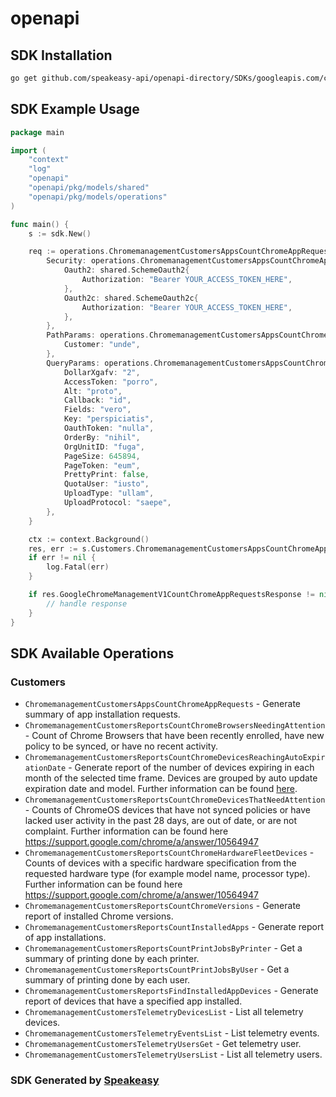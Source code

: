 # openapi

<!-- Start SDK Installation -->
## SDK Installation

```bash
go get github.com/speakeasy-api/openapi-directory/SDKs/googleapis.com/chromemanagement/v1/go
```
<!-- End SDK Installation -->

## SDK Example Usage
<!-- Start SDK Example Usage -->
```go
package main

import (
    "context"
    "log"
    "openapi"
    "openapi/pkg/models/shared"
    "openapi/pkg/models/operations"
)

func main() {
    s := sdk.New()

    req := operations.ChromemanagementCustomersAppsCountChromeAppRequestsRequest{
        Security: operations.ChromemanagementCustomersAppsCountChromeAppRequestsSecurity{
            Oauth2: shared.SchemeOauth2{
                Authorization: "Bearer YOUR_ACCESS_TOKEN_HERE",
            },
            Oauth2c: shared.SchemeOauth2c{
                Authorization: "Bearer YOUR_ACCESS_TOKEN_HERE",
            },
        },
        PathParams: operations.ChromemanagementCustomersAppsCountChromeAppRequestsPathParams{
            Customer: "unde",
        },
        QueryParams: operations.ChromemanagementCustomersAppsCountChromeAppRequestsQueryParams{
            DollarXgafv: "2",
            AccessToken: "porro",
            Alt: "proto",
            Callback: "id",
            Fields: "vero",
            Key: "perspiciatis",
            OauthToken: "nulla",
            OrderBy: "nihil",
            OrgUnitID: "fuga",
            PageSize: 645894,
            PageToken: "eum",
            PrettyPrint: false,
            QuotaUser: "iusto",
            UploadType: "ullam",
            UploadProtocol: "saepe",
        },
    }

    ctx := context.Background()
    res, err := s.Customers.ChromemanagementCustomersAppsCountChromeAppRequests(ctx, req)
    if err != nil {
        log.Fatal(err)
    }

    if res.GoogleChromeManagementV1CountChromeAppRequestsResponse != nil {
        // handle response
    }
}
```
<!-- End SDK Example Usage -->

<!-- Start SDK Available Operations -->
## SDK Available Operations


### Customers

* `ChromemanagementCustomersAppsCountChromeAppRequests` - Generate summary of app installation requests.
* `ChromemanagementCustomersReportsCountChromeBrowsersNeedingAttention` - Count of Chrome Browsers that have been recently enrolled, have new policy to be synced, or have no recent activity.
* `ChromemanagementCustomersReportsCountChromeDevicesReachingAutoExpirationDate` - Generate report of the number of devices expiring in each month of the selected time frame. Devices are grouped by auto update expiration date and model. Further information can be found [here](https://support.google.com/chrome/a/answer/10564947).
* `ChromemanagementCustomersReportsCountChromeDevicesThatNeedAttention` - Counts of ChromeOS devices that have not synced policies or have lacked user activity in the past 28 days, are out of date, or are not complaint. Further information can be found here https://support.google.com/chrome/a/answer/10564947
* `ChromemanagementCustomersReportsCountChromeHardwareFleetDevices` - Counts of devices with a specific hardware specification from the requested hardware type (for example model name, processor type). Further information can be found here https://support.google.com/chrome/a/answer/10564947
* `ChromemanagementCustomersReportsCountChromeVersions` - Generate report of installed Chrome versions.
* `ChromemanagementCustomersReportsCountInstalledApps` - Generate report of app installations.
* `ChromemanagementCustomersReportsCountPrintJobsByPrinter` - Get a summary of printing done by each printer.
* `ChromemanagementCustomersReportsCountPrintJobsByUser` - Get a summary of printing done by each user.
* `ChromemanagementCustomersReportsFindInstalledAppDevices` - Generate report of devices that have a specified app installed.
* `ChromemanagementCustomersTelemetryDevicesList` - List all telemetry devices.
* `ChromemanagementCustomersTelemetryEventsList` - List telemetry events.
* `ChromemanagementCustomersTelemetryUsersGet` - Get telemetry user.
* `ChromemanagementCustomersTelemetryUsersList` - List all telemetry users.
<!-- End SDK Available Operations -->

### SDK Generated by [Speakeasy](https://docs.speakeasyapi.dev/docs/using-speakeasy/client-sdks)
